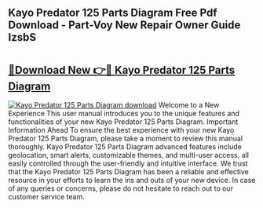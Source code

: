 ## Kayo Predator 125 Parts Diagram Free Pdf Download - Part-Voy New Repair Owner Guide IzsbS

# <h2><a href="http://dftkm2.blite.top/?on=Kayo+Predator+125+Parts+Diagram">🔗Download New 👉🔴 Kayo Predator 125 Parts Diagram</a></h2>

[![Kayo Predator 125 Parts Diagram download](https://i.imgur.com/lujVjoI.png)](http://dftkm2.blite.top/?on=Kayo+Predator+125+Parts+Diagram)
Welcome to a New Experience This user manual introduces you to the unique features and functionalities of your new Kayo Predator 125 Parts Diagram. Important Information Ahead To ensure the best experience with your new Kayo Predator 125 Parts Diagram, please take a moment to review this manual thoroughly. Kayo Predator 125 Parts Diagram advanced features include geolocation, smart alerts, customizable themes, and multi-user access, all easily controlled through the user-friendly and intuitive interface. We trust that the Kayo Predator 125 Parts Diagram has been a reliable and effective resource in your efforts to learn the ins and outs of your new device. In case of any queries or concerns, please do not hesitate to reach out to our customer service team.
